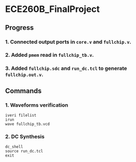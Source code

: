 # ECE260B_FinalProject

## Progress

### 1. Connected output ports in `core.v` and `fullchip.v`.
### 2. Added `pmem` read in `fullchip_tb.v`.
### 3. Added `fullchip.sdc` and `run_dc.tcl` to generate `fullchip.out.v`.

## Commands

### 1. Waveforms verification
```
iveri filelist
irun
wave fullchip_tb.vcd
```

### 2. DC Synthesis
```
dc_shell
source run_dc.tcl
exit
```
